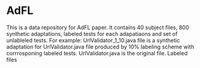 # AdFL
This is a data repository for AdFL paper. 
It contains 40 subject files, 800 synthetic adaptations, labeled tests for each adapatiaons and set of unlableled tests. 
For example:
UrlValidator_1_10.java file is a synthetic adaptation for UrlValidator.java file produced by 10% labeling scheme with corrrosponing
labeled tests. 
UrlValidator.java is the original file. 
Labeled files 
